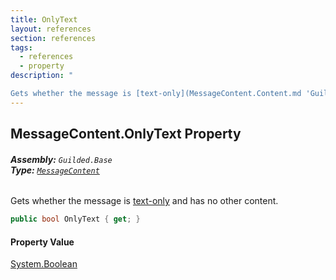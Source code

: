 ```yaml
---
title: OnlyText
layout: references
section: references
tags:
  - references
  - property
description: "

Gets whether the message is [text-only](MessageContent.Content.md 'Guilded.Base.Content.MessageContent.Content') and has no other content."
---
```


## MessageContent.OnlyText Property
###### **Assembly:** `Guilded.Base`<br/>**Type:** [`MessageContent`](MessageContent.md 'Guilded.Base.Content.MessageContent')

Gets whether the message is [text-only](MessageContent.Content.md 'Guilded.Base.Content.MessageContent.Content') and has no other content.

```csharp
public bool OnlyText { get; }
```

#### Property Value
[System.Boolean](https://docs.microsoft.com/en-us/dotnet/api/System.Boolean 'System.Boolean')